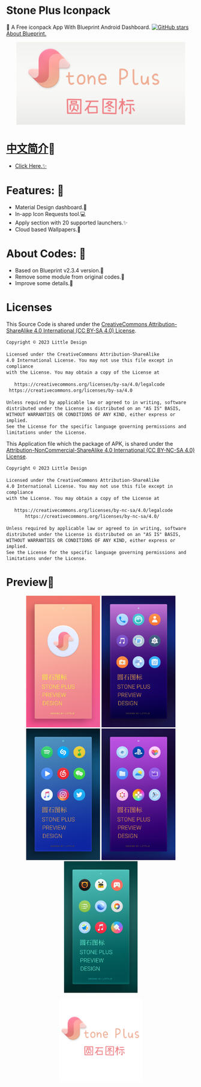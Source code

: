 # Stone Plus Iconpack

:blue_heart: A Free iconpack App With Blueprint Android Dashboard. [![GitHub stars](https://img.shields.io/github/stars/jahirfiquitiva/Blueprint.svg?style=social&label=Star)](https://github.com/jahirfiquitiva/Blueprint)
[About Blueprint.](https://github.com/jahirfiquitiva/Blueprint)

<p align="center">
<img src="https://raw.githubusercontent.com/a-Little-Design/hello/main/cloud/app/src/main/res/promo/iconpack.jpg" height="220"/>
</p>

# [中文简介](https://github.com/a-Little-Design/stone-plus-iconpack/blob/main/README-zh.md)🎨
- [Click Here.✨](https://github.com/a-Little-Design/stone-plus-iconpack/blob/main/README-zh.md)

# Features: :radio_button: 
- Material Design dashboard.🎨
- In-app Icon Requests tool.💻
- Apply section with 20 supported launchers.✨
- Cloud based Wallpapers.🎉

# About Codes: :page_with_curl:
- Based on Blueprint v2.3.4 version.💎
- Remove some module from original codes.🔨
- Improve some details.🔧

# Licenses

This Source Code is shared under the [CreativeCommons Attribution-ShareAlike 4.0 International (CC BY-SA 4.0) License](https://creativecommons.org/licenses/by-sa/4.0).

	Copyright © 2023 Little Design

	Licensed under the CreativeCommons Attribution-ShareAlike 
	4.0 International License. You may not use this file except in compliance 
	with the License. You may obtain a copy of the License at

	   https://creativecommons.org/licenses/by-sa/4.0/legalcode
     https://creativecommons.org/licenses/by-sa/4.0

	Unless required by applicable law or agreed to in writing, software
	distributed under the License is distributed on an "AS IS" BASIS,
	WITHOUT WARRANTIES OR CONDITIONS OF ANY KIND, either express or implied.
	See the License for the specific language governing permissions and
	limitations under the License.
  

This Application file which the package of APK, is shared under the [Attribution-NonCommercial-ShareAlike 4.0 International (CC BY-NC-SA 4.0) License](https://creativecommons.org/licenses/by-nc-sa/4.0).

	Copyright © 2023 Little Design

	Licensed under the CreativeCommons Attribution-ShareAlike 
	4.0 International License. You may not use this file except in compliance 
	with the License. You may obtain a copy of the License at

	   https://creativecommons.org/licenses/by-nc-sa/4.0/legalcode
           https://creativecommons.org/licenses/by-nc-sa/4.0/

	Unless required by applicable law or agreed to in writing, software
	distributed under the License is distributed on an "AS IS" BASIS,
	WITHOUT WARRANTIES OR CONDITIONS OF ANY KIND, either express or implied.
	See the License for the specific language governing permissions and
	limitations under the License.



# Preview🎁
<p align="center">
<img src="https://raw.githubusercontent.com/a-Little-Design/hello/main/cloud/app/src/main/res/promo/Play%20(1).jpg" height="350"/>
<img src="https://raw.githubusercontent.com/a-Little-Design/hello/main/cloud/app/src/main/res/promo/Play%20(2).jpg" height="350"/>
<img src="https://raw.githubusercontent.com/a-Little-Design/hello/main/cloud/app/src/main/res/promo/Play%20(3).jpg" height="350"/>
<img src="https://raw.githubusercontent.com/a-Little-Design/hello/main/cloud/app/src/main/res/promo/Play%20(4).jpg" height="350"/>
<img src="https://raw.githubusercontent.com/a-Little-Design/hello/main/cloud/app/src/main/res/promo/Play%20(5).jpg" height="350"/>

</p>
<p align="center">
<img src="https://github.com/a-Little-Design/hello/blob/main/cloud/app/src/main/res/promo/stone_plus_promo.png" height="220"/>
</p>
